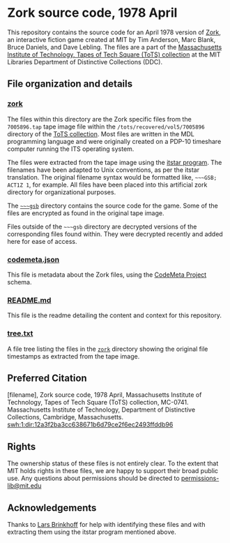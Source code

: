 # Zork source code, 1978 April
This repository contains the source code for an April 1978 version of [Zork](https://en.wikipedia.org/wiki/Zork), an interactive fiction game created at MIT by Tim Anderson, Marc Blank, Bruce Daniels, and Dave Lebling. The files are a part of the [Massachusetts Institute of Technology, Tapes of Tech Square (ToTS) collection](https://archivesspace.mit.edu/repositories/2/resources/1265) at the MIT Libraries Department of Distinctive Collections (DDC).
## File organization and details
### [zork](../main/zork)
The files within this directory are the Zork specific files from the ```7005896.tap``` tape image file within the ```/tots/recovered/vol5/7005896``` directory of the [ToTS collection](https://archivesspace.mit.edu/repositories/2/resources/1265). Most files are written in the MDL programming language and were originally created on a PDP-10 timeshare computer running the ITS operating system.

The files were extracted from the tape image using the [itstar program](https://github.com/PDP-10/itstar). The filenames have been adapted to Unix conventions, as per the itstar translation. The original filename syntax would be formatted like, ```~~~GSB; ACT1Z 1```, for example. All files have been placed into this artificial zork directory for organizational purposes.

The [```~~~gsb```](../main/zork/~~~gsb) directory contains the source code for the game. Some of the files are encrypted as found in the original tape image.

Files outside of the ```~~~gsb``` directory are decrypted versions of the corresponding files found within. They were decrypted recently and added here for ease of access.

### [codemeta.json](../main/codemeta.json)
This file is metadata about the Zork files, using the [CodeMeta Project](https://codemeta.github.io/) schema.
### [README.md](../main/README.md)
This file is the readme detailing the content and context for this repository.
### [tree.txt](../main/tree.txt)
A file tree listing the files in the [```zork```](../main/zork) directory showing the original file timestamps as extracted from the tape image.

## Preferred Citation
[filename], Zork source code, 1978 April, Massachusetts Institute of Technology, Tapes of Tech Square (ToTS) collection, MC-0741. Massachusetts Institute of Technology, Department of Distinctive Collections, Cambridge, Massachusetts. [swh:1:dir:12a3f2ba3cc638671b6d79ce2f6ec2493ffddb96](https://archive.softwareheritage.org/swh:1:dir:12a3f2ba3cc638671b6d79ce2f6ec2493ffddb96/)
## Rights
The ownership status of these files is not entirely clear. To the extent that MIT holds rights in these files, we are happy to support their broad public use.  Any questions about permissions should be directed to [permissions-lib@mit.edu](mailto:permissions-lib@mit.edu)
## Acknowledgements
Thanks to [Lars Brinkhoff](https://github.com/larsbrinkhoff) for help with identifying these files and with extracting them using the itstar program mentioned above.
